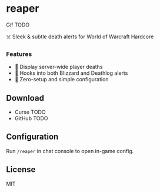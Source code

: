 # reaper

Gif TODO

☠️ Sleek & subtle death alerts for World of Warcraft Hardcore

### Features
* 📢 Display server-wide player deaths
* 🤝 Hooks into both Blizzard and Deathlog alerts
* 🚀 Zero-setup and simple configuration

## Download
* Curse TODO
* GitHub TODO

## Configuration
Run `/reaper` in chat console to open in-game config.

## License
MIT
